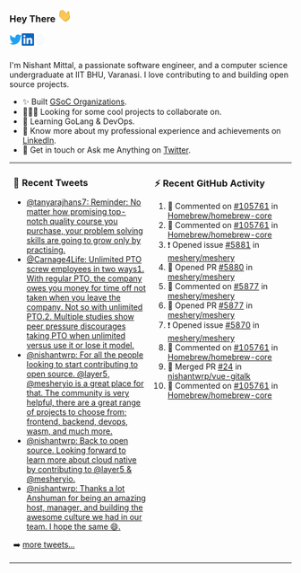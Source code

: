 ### Hey There <img src="./assets/wave.gif" width="25px">
<a href="http://urls.nishantwrp.com/github-to-twitter" target="_blank">
  <img align="left" alt="Nishant's Twitter" width="22px" src="./assets/twitter.svg" />
</a>
<a href="http://urls.nishantwrp.com/github-to-linkedin" target="_blank">
  <img align="left" alt="Nishant's LinkedIn" width="22px" src="./assets/linkedin.svg" />
</a>
<a href="http://urls.nishantwrp.com/github-to-site" target="_blank">
  <img align="left" alt="Nishant's Site" width="22px" src="./assets/globe.svg" />
</a>
<br /><br />

I'm Nishant Mittal, a passionate software engineer, and a computer science undergraduate at IIT BHU, Varanasi. I love contributing to and building open source projects.

- ✨ Built [GSoC Organizations](https://www.gsocorganizations.dev/).
- 👨🏽‍💻 Looking for some cool projects to collaborate on.
- 🌱 Learning GoLang & DevOps.
- 🚀 Know more about my professional experience and achievements on [LinkedIn](http://urls.nishantwrp.com/github-to-linkedin).
- 💬 Get in touch or Ask me Anything on [Twitter](http://urls.nishantwrp.com/github-to-twitter).

<table><tr>
<td valign="top" width="50%">

### 📱 Recent Tweets
<!-- TWITTER:START -->
- [@tanyarajhans7: Reminder: No matter how promising top-notch quality course you purchase, your problem solving skills are going to grow only by practising.](https://rss.app/articles/cb4e791f6f6d729c074351566bd3a7c508111d6e0b3ebcf8c3f086108d8769d4b550b648389c9b2beca36f78de11099a62d76ce7c51179128c3cc466)
- [@Carnage4Life: Unlimited PTO screw employees in two ways1. With regular PTO, the company owes you money for time off not taken when you leave the company. Not so with unlimited PTO.2. Multiple studies show peer pressure discourages taking PTO when unlimited versus use it or lose it model.](https://rss.app/articles/cb4e791f6f6d729c074351566bd3a7c508111d6e3c3ea0efc3e5824ea98f61c2ad0cb15d2d9d9d77f2a76f7cdc16079b66d76ae5c5147a168f3ac3)
- [@nishantwrp: For all the people looking to start contributing to open source. @layer5, @mesheryio is a great place for that. The community is very helpful, there are a great range of projects to choose from; frontend, backend, devops, wasm, and much more.](https://rss.app/articles/cb4e791f6f6d729c074351566bd3a7c508111d6e1136a1e9c3ec930d979628d4f61eb1492ac7df6df6a26d74de110b9365d56ae9c71b7c138d)
- [@nishantwrp: Back to open source. Looking forward to learn more about cloud native by contributing to @layer5 &amp; @mesheryio.](https://rss.app/articles/cb4e791f6f6d729c074351566bd3a7c508111d6e1136a1e9c3ec930d979628d4f61eb1492ac7df6df6a26d74df10089768dd6de2ca1479108a)
- [@nishantwrp: Thanks a lot Anshuman for being an amazing host, manager, and building the awesome culture we had in our team. I hope the same 😄.](https://rss.app/articles/cb4e791f6f6d729c074351566bd3a7c508111d6e1136a1e9c3ec930d979628d4f61eb1492ac7df6df6a26f78d8170b9a65d560e4c5137a178d)
<!-- TWITTER:END -->
➡️ [more tweets...](http://urls.nishantwrp.com/github-to-twitter)

</td>
<td valign="top" width="50%">

### ⚡ Recent GitHub Activity
<!--RECENT_ACTIVITY:start-->
1. 💬 Commented on [#105761](https://github.com/Homebrew/homebrew-core/pull/105761#discussion_r930393144) in [Homebrew/homebrew-core](https://github.com/Homebrew/homebrew-core)
2. 💬 Commented on [#105761](https://github.com/Homebrew/homebrew-core/pull/105761#issuecomment-1195693014) in [Homebrew/homebrew-core](https://github.com/Homebrew/homebrew-core)
3. ❗️ Opened issue [#5881](https://github.com/meshery/meshery/issues/5881) in [meshery/meshery](https://github.com/meshery/meshery)
4. 💪 Opened PR [#5880](https://github.com/meshery/meshery/pull/5880) in [meshery/meshery](https://github.com/meshery/meshery)
5. 💬 Commented on [#5877](https://github.com/meshery/meshery/pull/5877#issuecomment-1193180364) in [meshery/meshery](https://github.com/meshery/meshery)
6. 💪 Opened PR [#5877](https://github.com/meshery/meshery/pull/5877) in [meshery/meshery](https://github.com/meshery/meshery)
7. ❗️ Opened issue [#5870](https://github.com/meshery/meshery/issues/5870) in [meshery/meshery](https://github.com/meshery/meshery)
8. 💬 Commented on [#105761](https://github.com/Homebrew/homebrew-core/pull/105761#issuecomment-1192358326) in [Homebrew/homebrew-core](https://github.com/Homebrew/homebrew-core)
9. 🎉 Merged PR [#24](https://github.com/nishantwrp/vue-gitalk/pull/24) in [nishantwrp/vue-gitalk](https://github.com/nishantwrp/vue-gitalk)
10. 💬 Commented on [#105761](https://github.com/Homebrew/homebrew-core/pull/105761#discussion_r926033123) in [Homebrew/homebrew-core](https://github.com/Homebrew/homebrew-core)
<!--RECENT_ACTIVITY:end-->

</td>
</tr></table>
